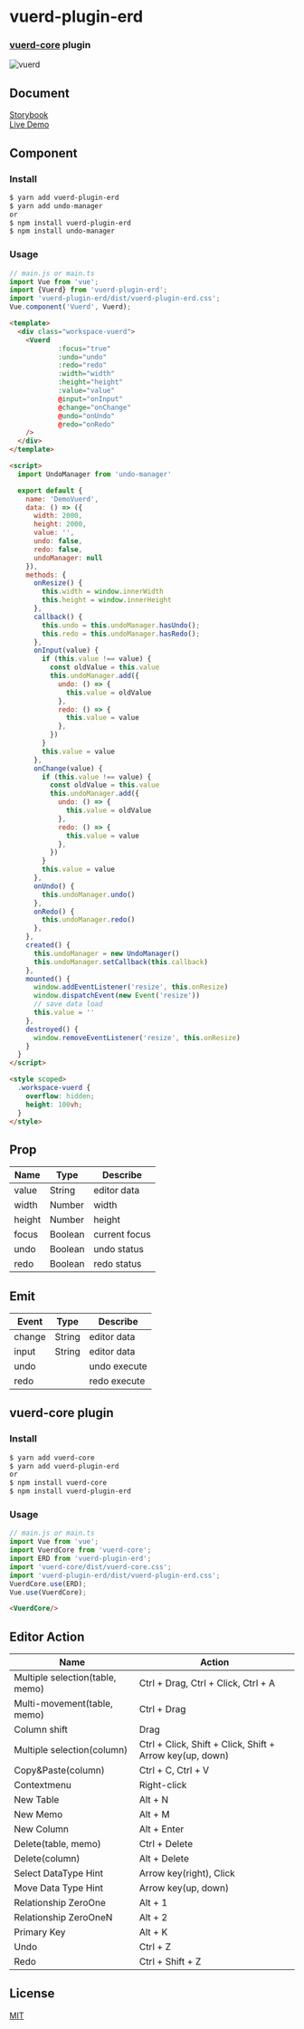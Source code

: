 # vuerd-plugin-erd
### [vuerd-core](https://github.com/vuerd/vuerd-core) plugin  
![vuerd](https://user-images.githubusercontent.com/45829489/66325039-8856cc00-e961-11e9-9b4e-c5580200dc1a.gif)

## Document
[Storybook](https://vuerd.github.io/vuerd-docs/)  
[Live Demo](https://vuerd.github.io/vuerd-docs/iframe.html?id=demo-live--vuerd-core)

## Component
### Install
```bash
$ yarn add vuerd-plugin-erd
$ yarn add undo-manager
or
$ npm install vuerd-plugin-erd
$ npm install undo-manager
```
### Usage
```js
// main.js or main.ts
import Vue from 'vue';
import {Vuerd} from 'vuerd-plugin-erd';
import 'vuerd-plugin-erd/dist/vuerd-plugin-erd.css';
Vue.component('Vuerd', Vuerd);
```
```html
<template>
  <div class="workspace-vuerd">
    <Vuerd
            :focus="true"
            :undo="undo"
            :redo="redo"
            :width="width"
            :height="height"
            :value="value"
            @input="onInput"
            @change="onChange"
            @undo="onUndo"
            @redo="onRedo"
    />
  </div>
</template>

<script>
  import UndoManager from 'undo-manager'

  export default {
    name: 'DemoVuerd',
    data: () => ({
      width: 2000,
      height: 2000,
      value: '',
      undo: false,
      redo: false,
      undoManager: null
    }),
    methods: {
      onResize() {
        this.width = window.innerWidth
        this.height = window.innerHeight
      },
      callback() {
        this.undo = this.undoManager.hasUndo();
        this.redo = this.undoManager.hasRedo();
      },
      onInput(value) {
        if (this.value !== value) {
          const oldValue = this.value
          this.undoManager.add({
            undo: () => {
              this.value = oldValue
            },
            redo: () => {
              this.value = value
            },
          })
        }
        this.value = value
      },
      onChange(value) {
        if (this.value !== value) {
          const oldValue = this.value
          this.undoManager.add({
            undo: () => {
              this.value = oldValue
            },
            redo: () => {
              this.value = value
            },
          })
        }
        this.value = value
      },
      onUndo() {
        this.undoManager.undo()
      },
      onRedo() {
        this.undoManager.redo()
      },
    },
    created() {
      this.undoManager = new UndoManager()
      this.undoManager.setCallback(this.callback)
    },
    mounted() {
      window.addEventListener('resize', this.onResize)
      window.dispatchEvent(new Event('resize'))
      // save data load
      this.value = ''
    },
    destroyed() {
      window.removeEventListener('resize', this.onResize)
    }
  }
</script>

<style scoped>
  .workspace-vuerd {
    overflow: hidden;
    height: 100vh;
  }
</style>
```

## Prop
| Name | Type | Describe |
| --- | --- | --- |
| value | String | editor data |
| width | Number | width |
| height | Number | height |
| focus | Boolean | current focus |
| undo | Boolean | undo status |
| redo | Boolean | redo status |

## Emit
| Event | Type | Describe |
| --- | --- | --- |
| change | String | editor data |
| input | String | editor data |
| undo |  | undo execute |
| redo |  | redo execute |


## vuerd-core plugin
### Install
```bash
$ yarn add vuerd-core
$ yarn add vuerd-plugin-erd
or
$ npm install vuerd-core
$ npm install vuerd-plugin-erd
```
### Usage
```js
// main.js or main.ts
import Vue from 'vue';
import VuerdCore from 'vuerd-core';
import ERD from 'vuerd-plugin-erd';
import 'vuerd-core/dist/vuerd-core.css';
import 'vuerd-plugin-erd/dist/vuerd-plugin-erd.css';
VuerdCore.use(ERD);
Vue.use(VuerdCore);
```
```html
<VuerdCore/>
```

## Editor Action
| Name | Action
| --- | --- |
| Multiple selection(table, memo) | Ctrl + Drag, Ctrl + Click, Ctrl + A |
| Multi-movement(table, memo) | Ctrl + Drag |
| Column shift | Drag |
| Multiple selection(column) | Ctrl + Click, Shift + Click, Shift + Arrow key(up, down) |
| Copy&Paste(column) | Ctrl + C, Ctrl + V |
| Contextmenu | Right-click |
| New Table | Alt + N |
| New Memo | Alt + M |
| New Column | Alt + Enter |
| Delete(table, memo) | Ctrl + Delete |
| Delete(column) | Alt + Delete |
| Select DataType Hint | Arrow key(right), Click |
| Move Data Type Hint | Arrow key(up, down) |
| Relationship ZeroOne | Alt + 1 |
| Relationship ZeroOneN | Alt + 2 |
| Primary Key | Alt + K |
| Undo | Ctrl + Z |
| Redo | Ctrl + Shift + Z |

## License
[MIT](https://github.com/vuerd/vuerd-plugin-erd/blob/master/LICENSE)
